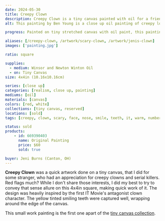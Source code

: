 ```yaml
---
date: 2024-05-30
title: Creepy Clown
description: Creepy Clown is a tiny canvas painted with oil for a friend of mine and her appreciation of creepy/scary clowns.
alt: This painting by Ben Young is a close up oil painting of creepy looking clown's nose and part of it's scary smile.

progress: Painted on tiny stretched canvas with oil paint, this painting was painted like most of my realism works. After drawing a basic pencil guide, in this case just a circle for the nose and the lines for the eyes and smile. Starting the painting process from the top left corner and painting my way down to the bottom right corner, section by section. To avoid smudging my hand on existing wet paint. Being a small work, it only took a few hours to complete this artwork. Most of that time was spent at the table with my date, as they painted their own tiny canvas with me.

aliases: [/creepy-clown, /artwork/scary-clown, /artwork/jenis-clown]
images: ['painting.jpg']

ratio: square

supplies:
  - medium: Winsor and Newton Winton Oil
  - on: Tiny Canvas
size: 4x4in (10.16x10.16cm)

series: [close up]
categories: [realism, close up, painting]
mediums: [oil]
materials: [canvas]
colors: [red, white]
collections: [tiny canvas, reserved]
locations: [sold]
tags: [creepy, clown, scary, face, nose, smile, teeth, it, warm, number twenty two]

status: sold
products:
    - id: 669390403
      name: Original Painting
      price: $60
      sold: true

buyer: Jeni Burns (Canton, OH)
---
```


**Creepy Clown** was a quick artwork done on a tiny canvas, that I did for some stranger, who had an appreciation for creepy clowns and serial killers. Red flags much? While I don't share those interests, I did my best to try to convey that sense allure on this 4x4in square, making quick work of it. The design was heavily inspired by the first IT Movie's antagonist clown character. The yellow tinted smiling teeth were captured well, wrapping around the edge of the canvas.

<!--more-->

This small work painting is the first one apart of the [tiny canvas collection](/collections/tiny-canvas/).